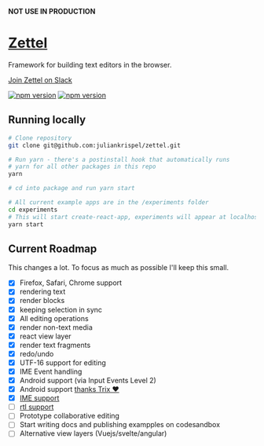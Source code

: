 __NOT USE IN PRODUCTION__

# [Zettel](http://zettel.software/)

Framework for building text editors in the browser.

[Join Zettel on Slack](https://join.slack.com/t/zetteljs/shared_invite/enQtNzk4NjM5Njc0Nzg5LTI2ZTljZTMwY2JjMmFkOWM3Yzk5YjdlODgxZWIwMzc5YmE4MGQ1MjViZjUxMmUxZmZjNmY3OTljOWRiMmNmZjg)

[![npm version](https://badge.fury.io/js/%40zettel%2Fcore.svg)](https://badge.fury.io/js/%40zettel%2Fcore)
[![npm version](https://badge.fury.io/js/%40zettel%2Freact.svg)](https://badge.fury.io/js/%40zettel%2Freact)

## Running locally

```bash
# Clone repository
git clone git@github.com:juliankrispel/zettel.git

# Run yarn - there's a postinstall hook that automatically runs
# yarn for all other packages in this repo
yarn

# cd into package and run yarn start

# All current example apps are in the /experiments folder
cd experiments
# This will start create-react-app, experiments will appear at localhost:3000
yarn start
```

## Current Roadmap

This changes a lot. To focus as much as possible I'll keep this small.

- [x] Firefox, Safari, Chrome support
- [x] rendering text
- [x] render blocks
- [x] keeping selection in sync
- [x] All editing operations
- [x] render non-text media
- [x] react view layer
- [x] render text fragments
- [x] redo/undo
- [x] UTF-16 support for editing
- [x] IME Event handling
- [x] Android support (via Input Events Level 2)
- [x] Android support [thanks Trix ❤️](https://github.com/basecamp/trix/blob/master/src/trix/controllers/level_2_input_controller.coffee)
- [x] [IME support](https://developer.mozilla.org/en-US/docs/Mozilla/IME_handling_guide)
- [ ] [rtl support](https://github.com/juliankrispel/zettel/issues/8)
- [ ] Prototype collaborative editing
- [ ] Start writing docs and publishing exampples on codesandbox
- [ ] Alternative view layers (Vuejs/svelte/angular)
